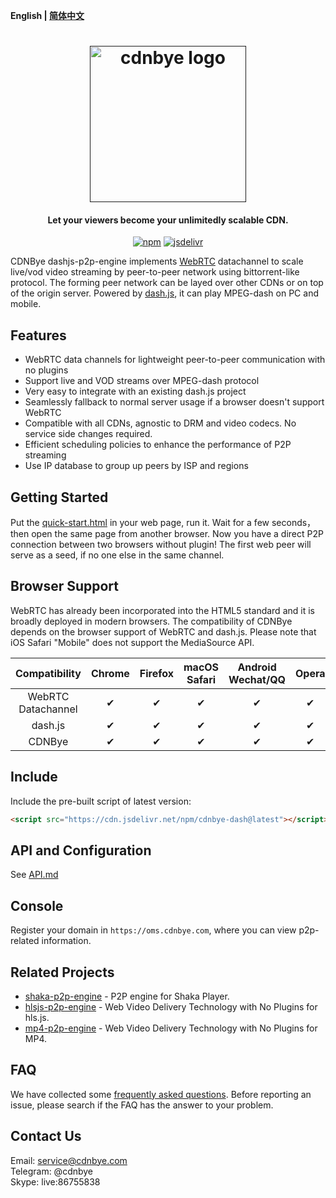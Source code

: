 **English | [简体中文](Readme_zh.md)**

<h1 align="center"><a href="" target="_blank" rel="noopener noreferrer"><img width="250" src="https://www.cdnbye.com/logo.png" alt="cdnbye logo"></a></h1>
<h4 align="center">Let your viewers become your unlimitedly scalable CDN.</h4>
<p align="center">
  <a href="https://www.npmjs.com/package/cdnbye-dash"><img src="https://img.shields.io/npm/v/cdnbye-dash.svg?style=flat" alt="npm"></a>
  <a href="https://www.jsdelivr.com/package/npm/cdnbye-dash"><img src="https://data.jsdelivr.com/v1/package/npm/cdnbye-dash/badge" alt="jsdelivr"></a>
</p>


CDNBye dashjs-p2p-engine implements [WebRTC](https://en.wikipedia.org/wiki/WebRTC) datachannel to scale live/vod video streaming by peer-to-peer network using bittorrent-like protocol. The forming peer network can be layed over other CDNs or on top of the origin server. Powered by [dash.js](https://github.com/Dash-Industry-Forum/dash.js), it can play MPEG-dash on PC and mobile.

## Features
- WebRTC data channels for lightweight peer-to-peer communication with no plugins
- Support live and VOD streams over MPEG-dash protocol
- Very easy to integrate with an existing dash.js project
- Seamlessly fallback to normal server usage if a browser doesn't support WebRTC
- Compatible with all CDNs, agnostic to DRM and video codecs. No service side changes required.
- Efficient scheduling policies to enhance the performance of P2P streaming
- Use IP database to group up peers by ISP and regions

## Getting Started
Put the [quick-start.html](demo/quick-start.html) in your web page, run it. Wait for a few seconds，then open the same page from another browser. Now you have a direct P2P connection between two browsers without plugin!
The first web peer will serve as a seed, if no one else in the same channel.

## Browser Support
WebRTC has already been incorporated into the HTML5 standard and it is broadly deployed in modern browsers. The compatibility of CDNBye depends on the browser support of WebRTC and dash.js. Please note that iOS Safari "Mobile" does not support the MediaSource API.

Compatibility|Chrome | Firefox | macOS Safari| Android Wechat/QQ | Opera | Edge | IE | iOS Safari | 
:-: | :-: | :-: | :-: | :-: | :-: | :-:| :-:| :-:
WebRTC Datachannel | ✔ | ✔ | ✔ | ✔ | ✔ | ✔ | ❌ | ✔ |
dash.js | ✔ | ✔ | ✔ | ✔ | ✔ | ✔ | ✔ | ❌ |
CDNBye | ✔ | ✔ | ✔ | ✔ | ✔ | ✔ | ❌ | ❌ |

## Include
Include the pre-built script of latest version: 
```html
<script src="https://cdn.jsdelivr.net/npm/cdnbye-dash@latest"></script>
```

## API and Configuration
See [API.md](https://docs.swarmcloud.net/dashjs/API)

## Console
Register your domain in `https://oms.cdnbye.com`, where you can view p2p-related information.

## Related Projects
- [shaka-p2p-engine](https://github.com/cdnbye/shaka-p2p-engine) - P2P engine for Shaka Player.
- [hlsjs-p2p-engine](https://github.com/cdnbye/hlsjs-p2p-engine) - Web Video Delivery Technology with No Plugins for hls.js.
- [mp4-p2p-engine](https://github.com/cdnbye/mp4-p2p-engine) - Web Video Delivery Technology with No Plugins for MP4.

## FAQ
We have collected some [frequently asked questions](https://docs.swarmcloud.net/faq). Before reporting an issue, please search if the FAQ has the answer to your problem.

## Contact Us
Email: service@cdnbye.com
<br>
Telegram: @cdnbye
<br>
Skype: live:86755838








